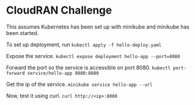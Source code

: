 # CloudRAN Challenge

This assumes Kubernetes has been set up with minikube and minikube has been started.

To set up deployment, run 
`kubectl apply -f hello-deploy.yaml`

Expose the service. 
`kubectl expose deployment hello-app --port=8080`

Forward the port so the service is accessible on port 8080. 
`kubectl port-forward service/hello-app 8080:8080`

Get the ip of the service. `minikube service hello-app --url`

Now, test it using curl. `curl http://<ip>:8080`
